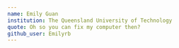 ```yaml
---
name: Emily Guan
institution: The Queensland University of Technology
quote: Oh so you can fix my computer then?
github_user: Emilyrb
---
```

